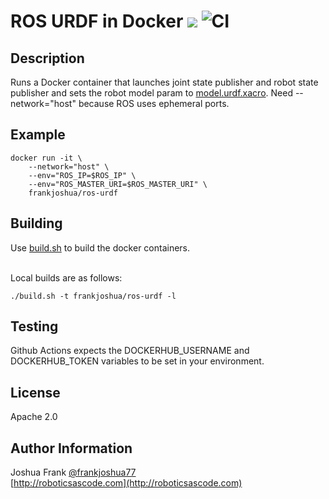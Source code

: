 # ROS URDF in Docker [![](https://img.shields.io/docker/pulls/frankjoshua/ros-urdf)](https://hub.docker.com/r/frankjoshua/ros-urdf) ![CI](https://github.com/frankjoshua/docker-ros-urdf/workflows/CI/badge.svg)

## Description

Runs a Docker container that launches joint state publisher and robot state publisher and sets the robot model param to [model.urdf.xacro](model.urdf.xacro). Need --network="host" because ROS uses ephemeral ports.

## Example

```
docker run -it \
    --network="host" \
    --env="ROS_IP=$ROS_IP" \
    --env="ROS_MASTER_URI=$ROS_MASTER_URI" \
    frankjoshua/ros-urdf
```

## Building

Use [build.sh](build.sh) to build the docker containers.

<br>Local builds are as follows:

```
./build.sh -t frankjoshua/ros-urdf -l
```

## Testing

Github Actions expects the DOCKERHUB_USERNAME and DOCKERHUB_TOKEN variables to be set in your environment.

## License

Apache 2.0

## Author Information

Joshua Frank [@frankjoshua77](https://www.twitter.com/@frankjoshua77)
<br>
[http://roboticsascode.com](http://roboticsascode.com)
